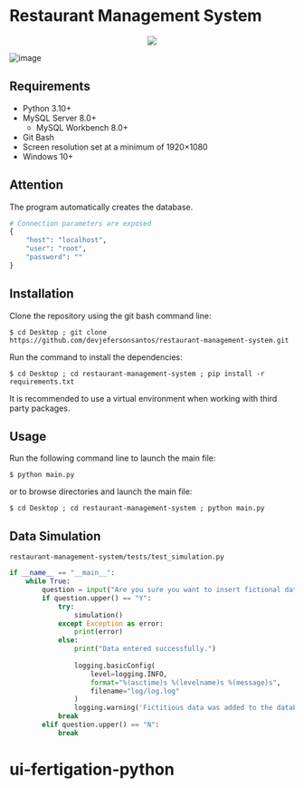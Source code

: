 # Restaurant Management System
<p align="center">
  <img src="https://github.com/devjefersonsantos/restaurant-management-system/assets/155383680/30ff08ff-ada5-4727-a7c2-6c3813610c4c">
</p>

![image](https://github.com/devjefersonsantos/restaurant-management-system/assets/155383680/0d4bcdb8-07ad-4bb2-ab08-b38426a966f0)

## Requirements
- Python 3.10+
- MySQL Server 8.0+
  - MySQL Workbench 8.0+
- Git Bash
- Screen resolution set at a minimum of 1920×1080
- Windows 10+

## Attention
The program automatically creates the database.

```python
# Connection parameters are exposed
{
    "host": "localhost",
    "user": "root",
    "password": ""
}
```

## Installation
Clone the repository using the git bash command line:

```
$ cd Desktop ; git clone https://github.com/devjefersonsantos/restaurant-management-system.git
```
Run the command to install the dependencies:
```
$ cd Desktop ; cd restaurant-management-system ; pip install -r requirements.txt
```
It is recommended to use a virtual environment when working with third party packages.

## Usage
Run the following command line to launch the main file:
```
$ python main.py
```
or to browse directories and launch the main file:
```
$ cd Desktop ; cd restaurant-management-system ; python main.py
```
## Data Simulation
`restaurant-management-system/tests/test_simulation.py`

```py
if __name__ == "__main__":
    while True:
        question = input("Are you sure you want to insert fictional data into the database? [Y/N] ")
        if question.upper() == "Y":
            try:
                simulation()
            except Exception as error:
                print(error)
            else:
                print("Data entered successfully.")
                
                logging.basicConfig(
                    level=logging.INFO,
                    format="%(asctime)s %(levelname)s %(message)s",
                    filename="log/log.log"
                )
                logging.warning('Fictitious data was added to the database by test file "test_simulation.py"')
            break
        elif question.upper() == "N":
            break
```
# ui-fertigation-python
